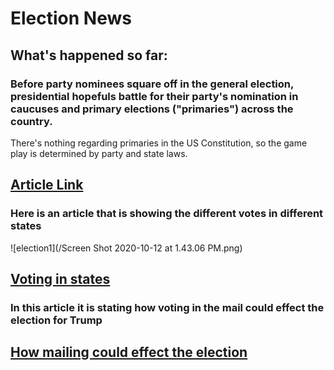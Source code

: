 # Election News


## What's happened so far: 

### Before party nominees square off in the general election, presidential hopefuls battle for their party's nomination in caucuses and primary elections ("primaries") across the country.
There's nothing regarding primaries in the US Constitution, so the game play is determined by party and state laws.
## [Article Link](https://www.bbc.com/news/world-us-canada-51070020)


### Here is an article that is showing the different votes in different states 
![election1](/Screen Shot 2020-10-12 at 1.43.06 PM.png)
## [Voting in states](https://www.politico.com/amp/news/2020/10/12/biden-trump-2020-election-night-428856) 

### In this article it is stating how voting in the mail could effect the election for Trump
## [How mailing could effect the election](https://www.nytimes.com/2020/10/11/us/elections/vote-by-mail-election.html)
